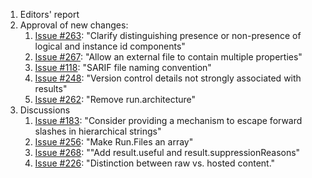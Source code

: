 1. Editors' report
1. Approval of new changes:
    1. [Issue #263](https://github.com/oasis-tcs/sarif-spec/issues/263): "Clarify distinguishing presence or non-presence of logical and instance id components"
    1. [Issue #267](https://github.com/oasis-tcs/sarif-spec/issues/267): "Allow an external file to contain multiple properties"
    1. [Issue #118](https://github.com/oasis-tcs/sarif-spec/issues/118): "SARIF file naming convention"
    1. [Issue #248](https://github.com/oasis-tcs/sarif-spec/issues/248): "Version control details not strongly associated with results"
    1. [Issue #262](https://github.com/oasis-tcs/sarif-spec/issues/262): "Remove run.architecture"
1. Discussions
    1. [Issue #183](https://github.com/oasis-tcs/sarif-spec/issues/183): "Consider providing a mechanism to escape forward slashes in hierarchical strings"
    1. [Issue #256](https://github.com/oasis-tcs/sarif-spec/issues/256): "Make Run.Files an array"
    1. [Issue #268](https://github.com/oasis-tcs/sarif-spec/issues/268): ""Add result.useful and result.suppressionReasons"
    1. [Issue #226](https://github.com/oasis-tcs/sarif-spec/issues/226): "Distinction between raw vs. hosted content."